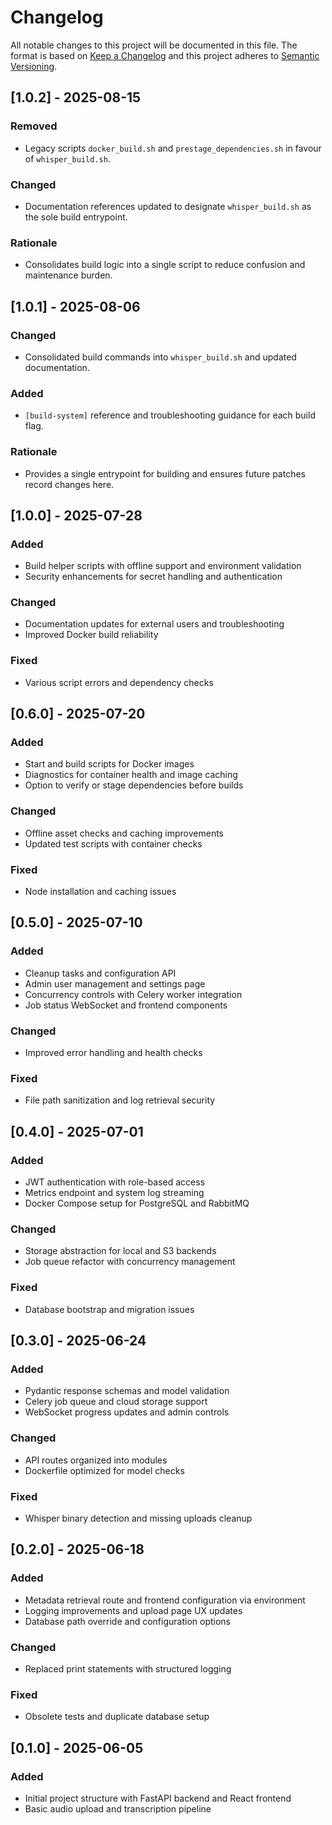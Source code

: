# Changelog

All notable changes to this project will be documented in this file.
The format is based on [Keep a Changelog](https://keepachangelog.com/en/1.1.0/)
and this project adheres to [Semantic Versioning](https://semver.org/spec/v2.0.0.html).

## [1.0.2] - 2025-08-15
### Removed
- Legacy scripts `docker_build.sh` and `prestage_dependencies.sh` in favour of `whisper_build.sh`.
### Changed
- Documentation references updated to designate `whisper_build.sh` as the sole build entrypoint.
### Rationale
- Consolidates build logic into a single script to reduce confusion and maintenance burden.

## [1.0.1] - 2025-08-06
### Changed
- Consolidated build commands into `whisper_build.sh` and updated documentation.
### Added
- `[build-system]` reference and troubleshooting guidance for each build flag.
### Rationale
- Provides a single entrypoint for building and ensures future patches record changes here.

## [1.0.0] - 2025-07-28
### Added
- Build helper scripts with offline support and environment validation
- Security enhancements for secret handling and authentication

### Changed
- Documentation updates for external users and troubleshooting
- Improved Docker build reliability

### Fixed
- Various script errors and dependency checks

## [0.6.0] - 2025-07-20
### Added
- Start and build scripts for Docker images
- Diagnostics for container health and image caching
- Option to verify or stage dependencies before builds

### Changed
- Offline asset checks and caching improvements
- Updated test scripts with container checks

### Fixed
- Node installation and caching issues

## [0.5.0] - 2025-07-10
### Added
- Cleanup tasks and configuration API
- Admin user management and settings page
- Concurrency controls with Celery worker integration
- Job status WebSocket and frontend components

### Changed
- Improved error handling and health checks

### Fixed
- File path sanitization and log retrieval security

## [0.4.0] - 2025-07-01
### Added
- JWT authentication with role-based access
- Metrics endpoint and system log streaming
- Docker Compose setup for PostgreSQL and RabbitMQ

### Changed
- Storage abstraction for local and S3 backends
- Job queue refactor with concurrency management

### Fixed
- Database bootstrap and migration issues

## [0.3.0] - 2025-06-24
### Added
- Pydantic response schemas and model validation
- Celery job queue and cloud storage support
- WebSocket progress updates and admin controls

### Changed
- API routes organized into modules
- Dockerfile optimized for model checks

### Fixed
- Whisper binary detection and missing uploads cleanup

## [0.2.0] - 2025-06-18
### Added
- Metadata retrieval route and frontend configuration via environment
- Logging improvements and upload page UX updates
- Database path override and configuration options

### Changed
- Replaced print statements with structured logging

### Fixed
- Obsolete tests and duplicate database setup

## [0.1.0] - 2025-06-05
### Added
- Initial project structure with FastAPI backend and React frontend
- Basic audio upload and transcription pipeline

